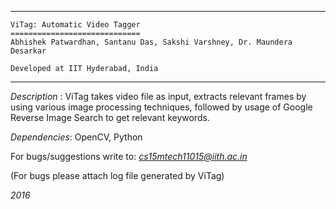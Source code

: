 *************************************************************************************
										    
	ViTag: Automatic Video Tagger							     	
	=============================									    									 										    
	Abhishek Patwardhan, Santanu Das, Sakshi Varshney, Dr. Maundera Desarkar    	

	Developed at IIT Hyderabad, India
										    
*************************************************************************************

*Description* : 
ViTag takes video file as input, extracts relevant frames by using various image 
processing techniques, followed by usage of Google Reverse Image Search to get relevant
keywords.

*Dependencies*: OpenCV, Python


For bugs/suggestions write to: *cs15mtech11015@iith.ac.in* 

(For bugs please attach log file generated by ViTag)


*2016*


